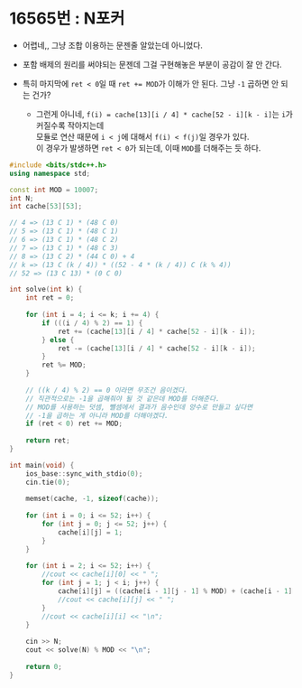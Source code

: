 # 16565번 : N포커

- 어렵네,, 그냥 조합 이용하는 문젠줄 알았는데 아니었다.

- 포함 배제의 원리를 써야되는 문젠데 그걸 구현해놓은 부분이 공감이 잘 안 간다.

- 특히 마지막에 `ret < 0`일 때 `ret += MOD`가 이해가 안 된다. 그냥 `-1` 곱하면 안 되는 건가?

    - 그런게 아니네, `f(i) = cache[13][i / 4] * cache[52 - i][k - i]`는 `i`가 커질수록 작아지는데  
    모듈로 연산 때문에 `i < j`에 대해서 `f(i) < f(j)`일 경우가 있다.  
    이 경우가 발생하면 `ret < 0`가 되는데, 이때 `MOD`를 더해주는 듯 하다.

```cpp
#include <bits/stdc++.h>
using namespace std;

const int MOD = 10007;
int N;
int cache[53][53];

// 4 => (13 C 1) * (48 C 0)
// 5 => (13 C 1) * (48 C 1)
// 6 => (13 C 1) * (48 C 2)
// 7 => (13 C 1) * (48 C 3)
// 8 => (13 C 2) * (44 C 0) + 4
// k => (13 C (k / 4)) * ((52 - 4 * (k / 4)) C (k % 4)) 
// 52 => (13 C 13) * (0 C 0)

int solve(int k) {
    int ret = 0;
    
    for (int i = 4; i <= k; i += 4) {
        if (((i / 4) % 2) == 1) {
            ret += (cache[13][i / 4] * cache[52 - i][k - i]);
        } else {
            ret -= (cache[13][i / 4] * cache[52 - i][k - i]);
        }
        ret %= MOD;
    }
    
    // ((k / 4) % 2) == 0 이라면 무조건 음이겠다.
    // 직관적으로는 -1을 곱해줘야 될 것 같은데 MOD를 더해준다.
    // MOD를 사용하는 덧셈, 뺄셈에서 결과가 음수인데 양수로 만들고 싶다면
    // -1을 곱하는 게 아니라 MOD를 더해야겠다.
    if (ret < 0) ret += MOD;
    
    return ret;
}

int main(void) {
    ios_base::sync_with_stdio(0);
    cin.tie(0);
    
    memset(cache, -1, sizeof(cache));
    
    for (int i = 0; i <= 52; i++) {
        for (int j = 0; j <= 52; j++) {
            cache[i][j] = 1;
        }
    }
    
    for (int i = 2; i <= 52; i++) {
        //cout << cache[i][0] << " ";
        for (int j = 1; j < i; j++) {
            cache[i][j] = ((cache[i - 1][j - 1] % MOD) + (cache[i - 1][j] % MOD)) % MOD;
            //cout << cache[i][j] << " ";
        }
        //cout << cache[i][i] << "\n";
    }
    
    cin >> N;
    cout << solve(N) % MOD << "\n";
    
    return 0;
}
```
